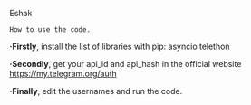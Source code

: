 Eshak

`How to use the code.`


**·Firstly**, install the list of libraries with pip:
asyncio
telethon


**·Secondly**, get your api_id and api_hash in the official website 
https://my.telegram.org/auth



**·Finally**, edit the usernames and run the code.
